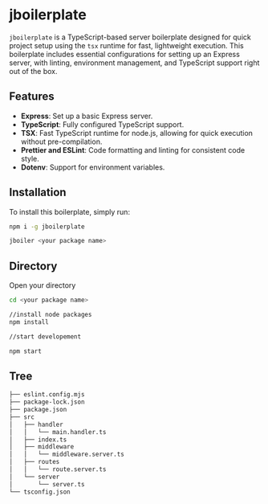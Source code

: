 # jboilerplate

`jboilerplate` is a TypeScript-based server boilerplate designed for quick project setup using the `tsx` runtime for fast, lightweight execution. This boilerplate includes essential configurations for setting up an Express server, with linting, environment management, and TypeScript support right out of the box.

## Features

- **Express**: Set up a basic Express server.
- **TypeScript**: Fully configured TypeScript support.
- **TSX**: Fast TypeScript runtime for node.js, allowing for quick execution without pre-compilation.
- **Prettier and ESLint**: Code formatting and linting for consistent code style.
- **Dotenv**: Support for environment variables.

## Installation

To install this boilerplate, simply run:

```bash
npm i -g jboilerplate

jboiler <your package name>
```

## Directory

Open your directory

```bash
cd <your package name>

//install node packages
npm install

//start developement

npm start
```

## Tree

```bash
├── eslint.config.mjs
├── package-lock.json
├── package.json
├── src
│   ├── handler
│   │   └── main.handler.ts
│   ├── index.ts
│   ├── middleware
│   │   └── middleware.server.ts
│   ├── routes
│   │   └── route.server.ts
│   └── server
│       └── server.ts
└── tsconfig.json
```
